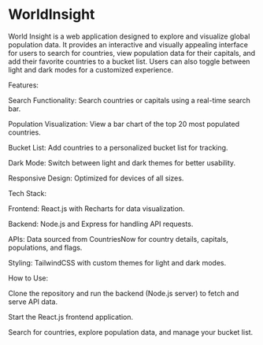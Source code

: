 # WorldInsight
World Insight is a web application designed to explore and visualize global population data. It provides an interactive and visually appealing interface for users to search for countries, view population data for their capitals, and add their favorite countries to a bucket list. Users can also toggle between light and dark modes for a customized experience.


Features:


Search Functionality: Search countries or capitals using a real-time search bar.

Population Visualization: View a bar chart of the top 20 most populated countries.

Bucket List: Add countries to a personalized bucket list for tracking.

Dark Mode: Switch between light and dark themes for better usability.

Responsive Design: Optimized for devices of all sizes.


Tech Stack:


Frontend: React.js with Recharts for data visualization.

Backend: Node.js and Express for handling API requests.

APIs: Data sourced from CountriesNow for country details, capitals, populations, and flags.

Styling: TailwindCSS with custom themes for light and dark modes.

How to Use:

Clone the repository and run the backend (Node.js server) to fetch and serve API data.

Start the React.js frontend application.

Search for countries, explore population data, and manage your bucket list.

